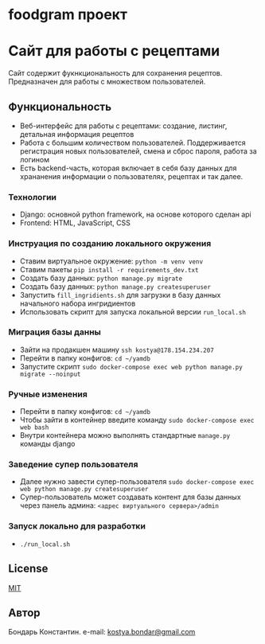 # foodgram проект

# Сайт для работы с рецептами
Сайт содержит фукнкциональность для сохранения рецептов. 
Предназначен для работы с множеством пользователей.

## Функциональность
* Веб-интерфейс для работы с рецептами: создание, листинг, детальная информация рецептов
* Работа с большим количеством пользователей. Поддерживается регистрация новых пользователей, смена и сброс пароля, работа за логином
* Есть backend-часть, которая включает в себя базу данных для хрананения информации о пользователях, рецептах и так далее.

### Технологии
* Django: основной python framework, на основе которого сделан api
* Frontend: HTML, JavaScript, CSS

### Инструация по созданию локального окружения
* Ставим виртуальное окружение: `python -m venv venv`
* Ставим пакеты `pip install -r requirements_dev.txt`
* Создать базу данных: `python manage.py migrate`
* Создать базу данных: `python manage.py createsuperuser`
* Запустить `fill_ingridients.sh` для загрузки в базу данных начального набора ингридиентов
* Использовать скрипт для запуска локальной версии `run_local.sh`


### Миграция базы данны
* Зайти на продакшен машину `ssh kostya@178.154.234.207`
* Перейти в папку конфигов: `cd ~/yamdb`
* Запустите скрипт `sudo docker-compose exec web python manage.py migrate --noinput`

### Ручные изменения
* Перейти в папку конфигов: `cd ~/yamdb`
* Чтобы зайти в контейнер введите команду `sudo docker-compose exec web bash`
* Внутри контейнера можно выполнять стандартные `manage.py` команды django

### Заведение супер пользователя
* Далее нужно завести супер-пользователя `sudo docker-compose exec web python manage.py createsuperuser`
* Супер-пользователь может создавать контент для базы данных через панель админа: `<адрес виртуального сервера>/admin`

### 

### Запуск локально для разработки
* `./run_local.sh`

## License
[MIT](https://github.com/Factotum8/news_nmap/blob/master/LICENSE)

## Автор
Бондарь Константин. e-mail: kostya.bondar@gmail.com
